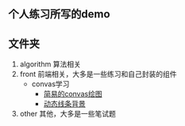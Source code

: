 ## 个人练习所写的demo

## 文件夹
1. algorithm 算法相关
2. front 前端相关，大多是一些练习和自己封装的组件
    - convas学习
        - [简易的convas绘图](https://simple-canvas-graph.fireflyshen.me)
        - [动态线条背景](https://dynamic-point-and-line.fireflyshen.me)
3. other 其他，大多是一些笔试题